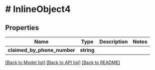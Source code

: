 # # InlineObject4

## Properties

Name | Type | Description | Notes
------------ | ------------- | ------------- | -------------
**claimed_by_phone_number** | **string** |  |

[[Back to Model list]](../../README.md#models) [[Back to API list]](../../README.md#endpoints) [[Back to README]](../../README.md)
